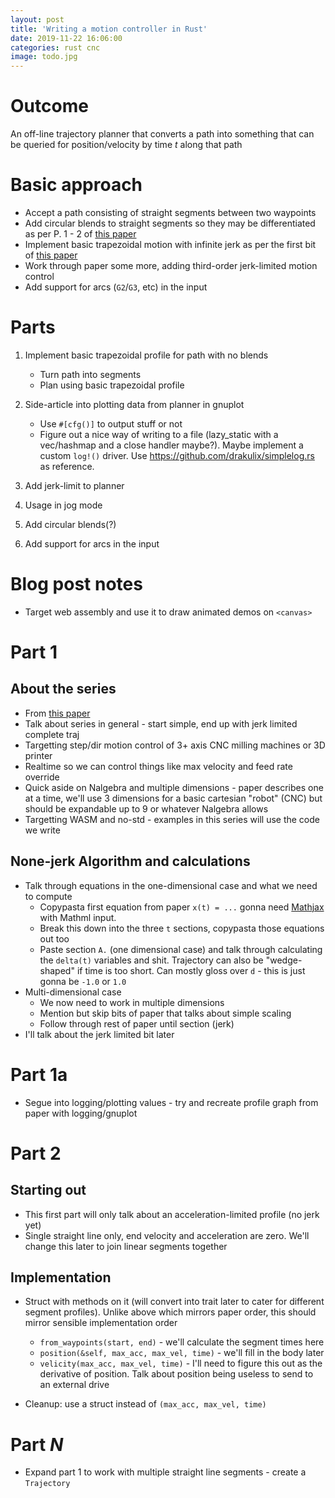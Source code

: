```yaml
---
layout: post
title: 'Writing a motion controller in Rust'
date: 2019-11-22 16:06:00
categories: rust cnc
image: todo.jpg
---
```


# Outcome

An off-line trajectory planner that converts a path into something that can be queried for position/velocity by time _t_ along that path

# Basic approach

- Accept a path consisting of straight segments between two waypoints
- Add circular blends to straight segments so they may be differentiated as per P. 1 - 2 of [this paper](http://www.golems.org/papers/KunzRSS12-Trajectories.pdf)
- Implement basic trapezoidal motion with infinite jerk as per the first bit of [this paper](https://duckduckgo.com/?q=on-line+planning+of+time-optimal%2C+jerk+limited+trajectories&t=lm&ia=web)
- Work through paper some more, adding third-order jerk-limited motion control
- Add support for arcs (`G2`/`G3`, etc) in the input

# Parts

1. Implement basic trapezoidal profile for path with no blends

   - Turn path into segments
   - Plan using basic trapezoidal profile

1. Side-article into plotting data from planner in gnuplot

   - Use `#[cfg()]` to output stuff or not
   - Figure out a nice way of writing to a file (lazy_static with a vec/hashmap and a close handler maybe?). Maybe implement a custom `log!()` driver. Use https://github.com/drakulix/simplelog.rs as reference.

1. Add jerk-limit to planner
1. Usage in jog mode
1. Add circular blends(?)
1. Add support for arcs in the input

# Blog post notes

- Target web assembly and use it to draw animated demos on `<canvas>`

# Part 1

## About the series

- From [this paper](TODO)
- Talk about series in general - start simple, end up with jerk limited complete traj
- Targetting step/dir motion control of 3+ axis CNC milling machines or 3D printer
- Realtime so we can control things like max velocity and feed rate override
- Quick aside on Nalgebra and multiple dimensions - paper describes one at a time, we'll use 3 dimensions for a basic cartesian "robot" (CNC) but should be expandable up to 9 or whatever Nalgebra allows
- Targetting WASM and no-std - examples in this series will use the code we write

## None-jerk Algorithm and calculations

- Talk through equations in the one-dimensional case and what we need to compute
  - Copypasta first equation from paper `x(t) = ...` gonna need [Mathjax](https://www.mathjax.org/) with Mathml input.
  - Break this down into the three `t` sections, copypasta those equations out too
  - Paste section `A.` (one dimensional case) and talk through calculating the `delta(t)` variables and shit. Trajectory can also be "wedge-shaped" if time is too short. Can mostly gloss over `d` - this is just gonna be `-1.0` or `1.0`
- Multi-dimensional case
  - We now need to work in multiple dimensions
  - Mention but skip bits of paper that talks about simple scaling
  - Follow through rest of paper until section (jerk)
- I'll talk about the jerk limited bit later

# Part 1a

- Segue into logging/plotting values - try and recreate profile graph from paper with logging/gnuplot

# Part 2

## Starting out

- This first part will only talk about an acceleration-limited profile (no jerk yet)
- Single straight line only, end velocity and acceleration are zero. We'll change this later to join linear segments together

## Implementation

- Struct with methods on it (will convert into trait later to cater for different segment profiles). Unlike above which mirrors paper order, this should mirror sensible implementation order

  - `from_waypoints(start, end)` - we'll calculate the segment times here
  - `position(&self, max_acc, max_vel, time)` - we'll fill in the body later
  - `velicity(max_acc, max_vel, time)` - I'll need to figure this out as the derivative of position. Talk about position being useless to send to an external drive

- Cleanup: use a struct instead of `(max_acc, max_vel, time)`

# Part _N_

- Expand part 1 to work with multiple straight line segments - create a `Trajectory`
